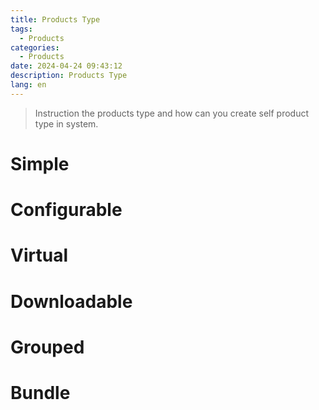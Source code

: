 ```yaml
---
title: Products Type
tags:
  - Products
categories:
  - Products
date: 2024-04-24 09:43:12
description: Products Type
lang: en
---
```


> Instruction the products type and how can you create self product type in system.

# Simple

# Configurable

# Virtual

# Downloadable

# Grouped

# Bundle
